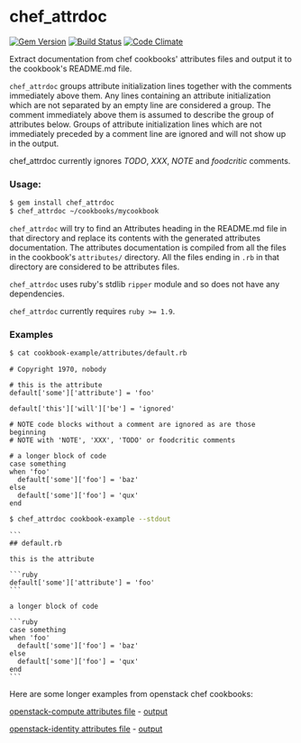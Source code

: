 chef_attrdoc
============
[![Gem Version](https://badge.fury.io/rb/chef_attrdoc.png)](http://badge.fury.io/rb/chef_attrdoc)
[![Build Status](https://travis-ci.org/mapleoin/chef_attrdoc.svg?branch=master)](https://travis-ci.org/mapleoin/chef_attrdoc)
[![Code Climate](https://codeclimate.com/github/mapleoin/chef_attrdoc.png)](https://codeclimate.com/github/mapleoin/chef_attrdoc)

Extract documentation from chef cookbooks' attributes files and output it to the cookbook's README.md file.

`chef_attrdoc` groups attribute initialization lines together with the comments immediately above them. Any lines containing an attribute initialization which are not separated by an empty line are considered a group. The comment immediately above them is assumed to describe the group of attributes below. Groups of attribute initialization lines which are not immediately preceded by a comment line are ignored and will not show up in the output.

chef_attrdoc currently ignores *TODO*, *XXX*, *NOTE* and *foodcritic* comments.

### Usage:

```bash
$ gem install chef_attrdoc
$ chef_attrdoc ~/cookbooks/mycookbook
```

`chef_attrdoc` will try to find an Attributes heading in the README.md file in that directory and replace its contents with the generated attributes documentation. The attributes documentation is compiled from all the files in the cookbook's `attributes/` directory. All the files ending in `.rb` in that directory are considered to be attributes files.

`chef_attrdoc` uses ruby's stdlib `ripper` module and so does not have any dependencies.

`chef_attrdoc` currently requires `ruby >= 1.9`.

### Examples

```bash
$ cat cookbook-example/attributes/default.rb
```
    # Copyright 1970, nobody

    # this is the attribute
    default['some']['attribute'] = 'foo'

    default['this']['will']['be'] = 'ignored'

    # NOTE code blocks without a comment are ignored as are those beginning
    # NOTE with 'NOTE', 'XXX', 'TODO' or foodcritic comments

    # a longer block of code
    case something
    when 'foo'
      default['some']['foo'] = 'baz'
    else
      default['some']['foo'] = 'qux'
    end
```bash
$ chef_attrdoc cookbook-example --stdout
```
    ```
    ## default.rb

    this is the attribute

    ```ruby
    default['some']['attribute'] = 'foo'
    ```

    a longer block of code

    ```ruby
    case something
    when 'foo'
      default['some']['foo'] = 'baz'
    else
      default['some']['foo'] = 'qux'
    end
    ```

Here are some longer examples from openstack chef cookbooks:

[openstack-compute attributes file](https://github.com/stackforge/cookbook-openstack-compute/blob/aa42f5c09a445cde7267e4b4d00a6ce893aa481e/attributes/default.rb) - [output](https://gist.github.com/mapleoin/6886586)

[openstack-identity attributes file](https://github.com/stackforge/cookbook-openstack-identity/blob/2e6b8b9c6788ae28fbc362c77c53a51c040b49a6/attributes/default.rb) - [output](https://gist.github.com/mapleoin/6886493)
